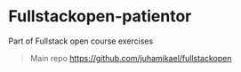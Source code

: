 # Fullstackopen-patientor
Part of Fullstack open course exercises
> Main repo https://github.com/juhamikael/fullstackopen


